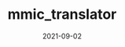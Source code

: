 ---
title: mmic_translator
date: 2021-09-02
draft: true
hideLastModified: true
showInMenu: false
summary: Converts between MMSchema and data/file objects or other specifications.
link: https://github.com/MolSSI/mmic_translator
tags: [Translators,Strategy,MMSchema]
---